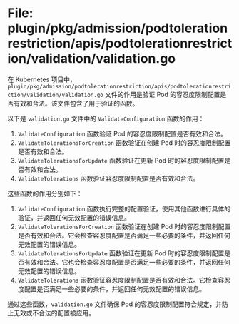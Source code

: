 # File: plugin/pkg/admission/podtolerationrestriction/apis/podtolerationrestriction/validation/validation.go

在 Kubernetes 项目中，`plugin/pkg/admission/podtolerationrestriction/apis/podtolerationrestriction/validation/validation.go` 文件的作用是验证 Pod 的容忍度限制配置是否有效和合法。该文件包含了用于验证的函数。

以下是 `validation.go` 文件中的 `ValidateConfiguration` 函数的作用：

1. `ValidateConfiguration` 函数验证 Pod 的容忍度限制配置是否有效和合法。
2. `ValidateTolerationsForCreation` 函数验证在创建 Pod 时的容忍度限制配置是否有效和合法。
3. `ValidateTolerationsForUpdate` 函数验证在更新 Pod 时的容忍度限制配置是否有效和合法。
4. `ValidateTolerations` 函数验证容忍度限制配置是否有效和合法。

这些函数的作用分别如下：

1. `ValidateConfiguration` 函数执行完整的配置验证，使用其他函数进行具体的验证，并返回任何无效配置的错误信息。
2. `ValidateTolerationsForCreation` 函数验证在创建 Pod 时的容忍度限制配置是否有效和合法。它会检查容忍度配置是否满足一些必要的条件，并返回任何无效配置的错误信息。
3. `ValidateTolerationsForUpdate` 函数验证在更新 Pod 时的容忍度限制配置是否有效和合法。它也会检查容忍度配置是否满足一些必要的条件，并返回任何无效配置的错误信息。
4. `ValidateTolerations` 函数验证容忍度限制配置是否有效和合法。它检查容忍度配置是否满足一些必要的条件，并返回任何无效配置的错误信息。

通过这些函数，`validation.go` 文件确保 Pod 的容忍度限制配置符合规定，并防止无效或不合法的配置被应用。

